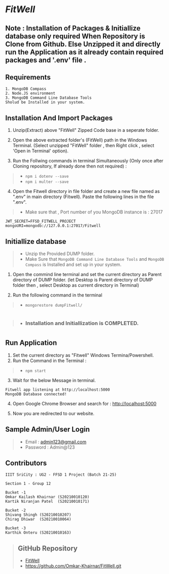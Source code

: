 # *FitWell* 
## Note : Installation of Packages & Initiallize database only required When Repository is Clone from Github. Else Unzipped it and directly run the Application as it already contain required packages and '.env' file .

## Requirements
```
1. MongoDB Compass 
2. Node.JS environment 
3. MongoDB Command Line Database Tools
Sholud be Installed in your system.
```


## Installation And Import Packages
1. Unzip(Extract) above "FitWell" Zipped Code base in a seperate folder.

2. Open the above extracted folder's (FitWell) path in the Windows Terminal.
(Select unzipped "FitWell" folder , then Right click , select 'Open in Terminal' option).

3. Run the Follwing commands in terminal Simultaneously 
(Only once after Cloning repository, If already done then not required) : 
> - ``` npm i dotenv --save ```
> - ``` npm i multer --save ```

4. Open the Fitwell directory in file folder and create a new file named as 
".env" in main directory (Fitwell).
Paste the following lines in the file ".env".
> - Make sure that , Port number of you MongoDB instance is : 27017
```
JWT_SECRET=FFSD_FITWELL_PROJECT
mongoURI=mongodb://127.0.0.1:27017/Fitwell
```



## Initiallize database
> - Unzip the Provided DUMP folder.
> - Make Sure that ```MongoDB Command Line Database Tools``` and ```MongoDB Compass``` is Installed and set up in your system.

1. Open the commind line terminal and set the current directory as Parent directory of DUMP folder.
(let Desktop is Parent directory of DUMP folder then , select Desktop as current directory in Terminal)

2. Run the following command in the terminal
>- ``` mongorestore dumpFitwell/ ```

#
>- ### Installation and Initiallization is COMPLETED.
#



## Run Application

1. Set the current directory as "Fitwell" Windows Termina/Powershell.
2. Run the Command in the Terminal : 
> - ``` npm start ```
3. Wait for the below Message in terminal.
```
Fitwell app listening at http://localhost:5000
MongoDB Database connected!
```
4. Open Google Chrome Browser and search for : [http://localhost:5000](http://localhost:5000)

5. Now you are redirected to our website.

## Sample Admin/User Login
> - Email : admin123@gmail.com
> - Password : Admin@123 
 

## Contributors
```
IIIT SriCity : UG2 - FFSD 1 Project (Batch 21-25)

Section 1 - Group 12

Bucket -1 
Omkar Kailash Khairnar (S20210010120)
Kartik Niranjan Patel  (S20210010171)

Bucket -2
Shivang Shingh (S20210010207)
Chirag Dhiwar  (S20210010064)

Bucket -3
Karthik Onteru (S20210010163)

```

>## GitHub Repository 
>- [FitWell](https://github.com/Omkar-Khairnar/FitWell.git)
>- https://github.com/Omkar-Khairnar/FitWell.git 
